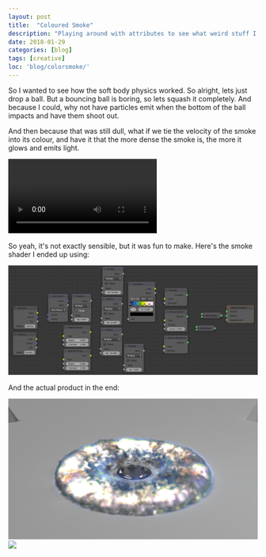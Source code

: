 ```yaml
---
layout: post
title:  "Coloured Smoke"
description: "Playing around with attributes to see what weird stuff I can do!"
date: 2018-01-29
categories: [blog]
tags: [creative]
loc: 'blog/colorsmoke/'
---
```


So I wanted to see how the soft body physics worked. So alright, lets just drop a ball. 
But a bouncing ball is boring, so lets squash it completely. And because I could, why not
have particles emit when the bottom of the ball impacts and have them shoot out.

And then because that was still dull, what if we tie the velocity of the smoke into its colour,
and have it that the more dense the smoke is, the more it glows and emits light.

![](smoke.mp4)


So yeah, it's not exactly sensible, but it was fun to make. Here's the smoke shader I ended up using:

![](smoke_shader.jpg?class="img-large")

And the actual product in the end:

![](0034.jpg)
![](cover.jpg)


